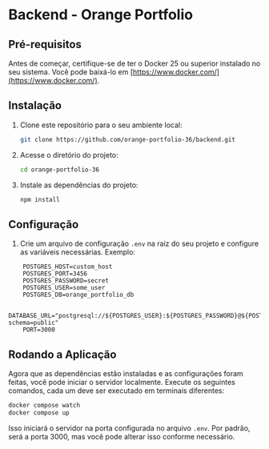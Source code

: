# Backend - Orange Portfolio

## Pré-requisitos

Antes de começar, certifique-se de ter o Docker 25 ou superior instalado no seu sistema. Você pode baixá-lo em [https://www.docker.com/](https://www.docker.com/).

## Instalação

1. Clone este repositório para o seu ambiente local:

   ```bash
   git clone https://github.com/orange-portfolio-36/backend.git
   ```

2. Acesse o diretório do projeto:

   ```bash
   cd orange-portfolio-36
   ```

3. Instale as dependências do projeto:

   ```bash
   npm install
   ```

## Configuração

1.  Crie um arquivo de configuração `.env` na raiz do seu projeto e configure as variáveis necessárias. Exemplo:

```env
    POSTGRES_HOST=custom_host
    POSTGRES_PORT=3456
    POSTGRES_PASSWORD=secret
    POSTGRES_USER=some_user
    POSTGRES_DB=orange_portfolio_db

    DATABASE_URL="postgresql://${POSTGRES_USER}:${POSTGRES_PASSWORD}@${POSTGRES_HOST}:${POSTGRES_PORT}/${POSTGRES_DB}?schema=public"
    PORT=3000
```

## Rodando a Aplicação

Agora que as dependências estão instaladas e as configurações foram feitas, você pode iniciar o servidor localmente. Execute os seguintes comandos, cada um deve ser executado em terminais diferentes:

```bash
docker compose watch
docker compose up
```

Isso iniciará o servidor na porta configurada no arquivo `.env`. Por padrão, será a porta 3000, mas você pode alterar isso conforme necessário.
